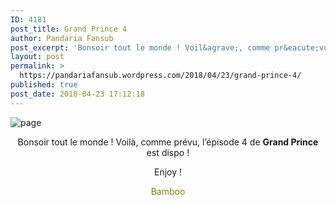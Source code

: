 ```yaml
---
ID: 4181
post_title: Grand Prince 4
author: Pandaria Fansub
post_excerpt: 'Bonsoir tout le monde ! Voil&agrave;, comme pr&eacute;vu, l&rsquo;&eacute;pisode 4 de Grand Prince est dispo ! Enjoy ! Bamboo'
layout: post
permalink: >
  https://pandariafansub.wordpress.com/2018/04/23/grand-prince-4/
published: true
post_date: 2018-04-23 17:12:18
---
```

<p><img data-attachment-id="4335" data-permalink="https://pandariafansub.wordpress.com/2018/04/23/grand-prince-4/page-39/" data-orig-file="https://pandariafansub.files.wordpress.com/2018/04/page6.jpg?w=705" data-orig-size="600,600" data-comments-opened="1" data-image-meta="{&quot;aperture&quot;:&quot;0&quot;,&quot;credit&quot;:&quot;&quot;,&quot;camera&quot;:&quot;&quot;,&quot;caption&quot;:&quot;&quot;,&quot;created_timestamp&quot;:&quot;0&quot;,&quot;copyright&quot;:&quot;&quot;,&quot;focal_length&quot;:&quot;0&quot;,&quot;iso&quot;:&quot;0&quot;,&quot;shutter_speed&quot;:&quot;0&quot;,&quot;title&quot;:&quot;&quot;,&quot;orientation&quot;:&quot;0&quot;}" data-image-title="page" data-image-description="" data-medium-file="https://pandariafansub.files.wordpress.com/2018/04/page6.jpg?w=705?w=300" data-large-file="https://pandariafansub.files.wordpress.com/2018/04/page6.jpg?w=705?w=600" class=" size-full wp-image-4335 aligncenter" src="https://united-subs.dearclouds.com/wp-content/uploads/2018/05/ba423b150b6824657918bd5fa981b3f8.jpg" alt="page" srcset="https://pandariafansub.files.wordpress.com/2018/04/page6.jpg 600w, https://pandariafansub.files.wordpress.com/2018/04/page6.jpg?w=150 150w, https://pandariafansub.files.wordpress.com/2018/04/page6.jpg?w=300 300w" sizes="(max-width: 600px) 100vw, 600px"   /></p>
<p style="text-align:center;">Bonsoir tout le monde ! Voilà, comme prévu, l&rsquo;épisode 4 de <strong>Grand Prince</strong> est dispo !</p>
<p style="text-align:center;">Enjoy !</p>
<p style="text-align:center;"><span style="color:#808000;">Bamboo</span></p>